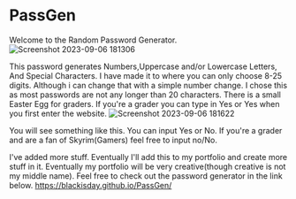 # PassGen
Welcome to the Random Password Generator.
![Screenshot 2023-09-06 181306](https://github.com/BlackisDay/PassGen/assets/141363547/2ae4cebe-355b-49db-a41e-f71d27f71d30)

This password generates Numbers,Uppercase and/or Lowercase Letters, And Special Characters. I have made it to where you can only choose 8-25 digits.
Although i can change that with a simple number change. I chose this as most passwords are not any longer than 20 characters.
There is a small Easter Egg for graders. If you're a grader you can type in Yes or Yes when you first enter the website.
![Screenshot 2023-09-06 181622](https://github.com/BlackisDay/PassGen/assets/141363547/c9b10d47-656a-4c1f-a6c3-afa420429b3a)

You will see something like this. You can input Yes or No. If you're a grader and are a fan of Skyrim(Gamers) feel free to input no/No.

I've added more stuff. Eventually I'll add this to my portfolio and create more stuff in it. Eventually my portfolio will be very creative(though creative is not my middle name).
Feel free to check out the password generator in the link below.
https://blackisday.github.io/PassGen/

